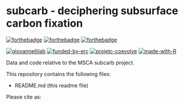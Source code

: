 # subcarb - deciphering subsurface carbon fixation

[![forthebadge](https://forthebadge.com/images/badges/cc-by.svg)]([https://forthebadge.com](https://creativecommons.org/licenses/by/4.0/))
[![forthebadge](https://forthebadge.com/images/badges/powered-by-coffee.svg)](https://forthebadge.com)
[![forthebadge](https://forthebadge.com/images/badges/built-with-science.svg)](https://forthebadge.com)

[![giovannellilab](https://img.shields.io/badge/BY-Giovannelli_Lab-blue)](https://www.donatogiovannelli.com)
[![funded-by-erc](https://img.shields.io/badge/Funded%20by-MSCA-ff6400.svg)](https://marie-sklodowska-curie-actions.ec.europa.eu/)
[![projetc-coevolve](https://img.shields.io/badge/Project-MSCA%20Subcarb-000fa9.svg)](https://giovannellilab.github.io/subcarb/)
[![made-with-R](https://img.shields.io/badge/Coded%20in-R-red.svg)](https://www.r-project.org/)


Data and code relative to the MSCA subcarb project. 

This repository contains the following files:

- README.md (this readme file)
  
Please cite as:

